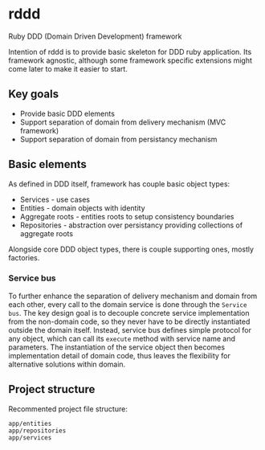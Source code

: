 rddd
====

Ruby DDD (Domain Driven Development) framework

Intention of rddd is to provide basic skeleton for DDD ruby application. Its framework agnostic, although some framework specific extensions might come later to make it easier to start.

## Key goals

* Provide basic DDD elements
* Support separation of domain from delivery mechanism (MVC framework)
* Support separation of domain from persistancy mechanism

## Basic elements

As defined in DDD itself, framework has couple basic object types:

* Services - use cases
* Entities - domain objects with identity
* Aggregate roots - entities roots to setup consistency boundaries
* Repositories - abstraction over persistancy providing collections of aggregate roots

Alongside core DDD object types, there is couple supporting ones, mostly factories.

### Service bus

To further enhance the separation of delivery mechanism and domain from each other, every call to the domain service is done through the ```Service bus```. The key design goal is to decouple concrete service implementation from the non-domain code, so they never have to be directly instantiated outside the domain itself. Instead, service bus defines simple protocol for any object, which can call its ```execute``` method with service name and parameters. The instantiation of the service object then becomes implementation detail of domain code, thus leaves the flexibility for alternative solutions within domain.

## Project structure

Recommented project file structure:

    app/entities
    app/repositories
    app/services